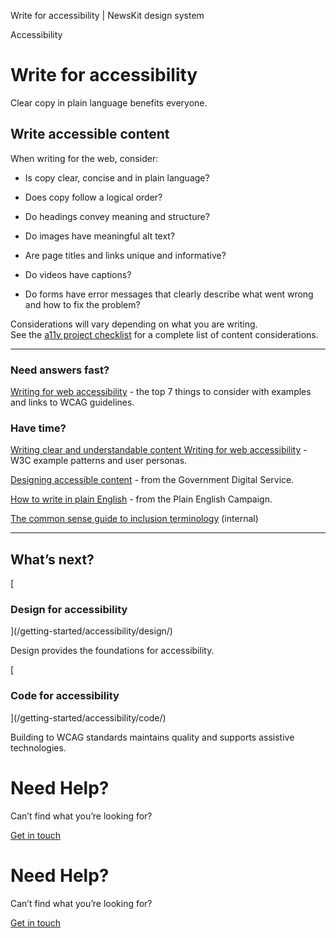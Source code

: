 Write for accessibility | NewsKit design system

Accessibility

Write for accessibility
=======================

Clear copy in plain language benefits everyone.

Write accessible content
------------------------

When writing for the web, consider:

*   Is copy clear, concise and in plain language?
    
*   Does copy follow a logical order?
    
*   Do headings convey meaning and structure?
    
*   Do images have meaningful alt text?
    
*   Are page titles and links unique and informative?
    
*   Do videos have captions?
    
*   Do forms have error messages that clearly describe what went wrong and how to fix the problem?
    

  

Considerations will vary depending on what you are writing.  
See the [a11y project checklist](https://www.a11yproject.com/checklist/) for a complete list of content considerations.

* * *

### Need answers fast?

[Writing for web accessibility](https://www.w3.org/WAI/tips/writing/) \- the top 7 things to consider with examples and links to WCAG guidelines.

### Have time?

[Writing clear and understandable content Writing for web accessibility](https://www.w3.org/WAI/WCAG2/supplemental/objectives/o3-clear-content/) \- W3C example patterns and user personas.

  

[Designing accessible content](https://www.gov.uk/guidance/guidance-and-tools-for-digital-accessibility#designing-accessible-content) \- from the Government Digital Service.

  

[How to write in plain English](http://www.plainenglish.co.uk/free-guides.html) \- from the Plain English Campaign.

  

[The common sense guide to inclusion terminology](https://sites.google.com/news.co.uk/d-and-i/inclusive-terminology?authuser=0) (internal)

* * *

What’s next?
------------

[

### Design for accessibility



](/getting-started/accessibility/design/)

Design provides the foundations for accessibility.

[

### Code for accessibility



](/getting-started/accessibility/code/)

Building to WCAG standards maintains quality and supports assistive technologies.

Need Help?
==========

Can’t find what you’re looking for?

[Get in touch](/about/contact-us/)

Need Help?
==========

Can’t find what you’re looking for?

[Get in touch](/about/contact-us/)